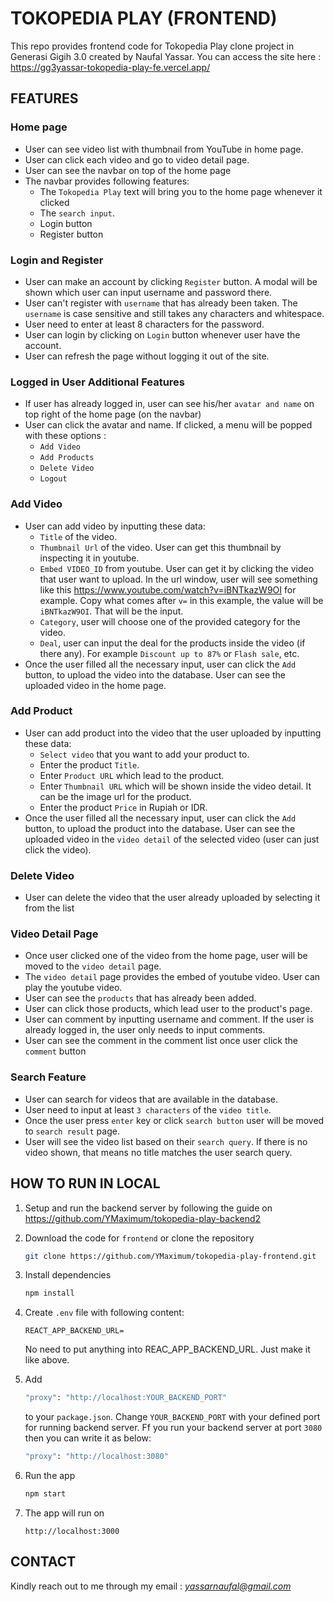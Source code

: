 # TOKOPEDIA PLAY (FRONTEND)

This repo provides frontend code for Tokopedia Play clone project in Generasi Gigih 3.0 created by Naufal Yassar. You can access the site here :
https://gg3yassar-tokopedia-play-fe.vercel.app/

## FEATURES

### Home page
- User can see video list with thumbnail from YouTube in home page.
- User can click each video and go to video detail page.
- User can see the navbar on top of the home page
- The navbar provides following features:
    - The `Tokopedia Play` text will bring you to the home page whenever it clicked
    - The `search input`.
    - Login button
    - Register button

### Login and Register
- User can make an account by clicking `Register` button. A modal will be shown which user can input username and password there. 
- User can't register with `username` that has already been taken. The `username` is case sensitive and still takes any characters and whitespace.
- User need to enter at least 8 characters for the password.
- User can login by clicking on `Login` button whenever user have the account.
- User can refresh the page without logging it out of the site.

### Logged in User Additional Features
- If user has already logged in, user can see his/her `avatar and name` on top right of the home page (on the navbar)
- User can click the avatar and name. If clicked, a menu will be popped with these options :
    - `Add Video`
    - `Add Products`
    - `Delete Video`
    - `Logout`

### Add Video
- User can add video by inputting these data:
    - `Title` of the video.
    - `Thumbnail Url` of the video. User can get this thumbnail by inspecting it in youtube.
    - `Embed VIDEO_ID` from youtube. User can get it by clicking the video that user want to upload. In the url window, user will see something like this https://www.youtube.com/watch?v=iBNTkazW9OI for example. Copy what comes after `v=` in this example, the value will be `iBNTkazW9OI`. That will be the input.
    - `Category`, user will choose one of the provided category for the video.
    - `Deal`, user can input the deal for the products inside the video (if there any). For example `Discount up to 87%` or `Flash sale`, etc.
- Once the user filled all the necessary input, user can click the `Add` button, to upload the video into the database. User can see the uploaded video in the home page.

### Add Product
- User can add product into the video that the user uploaded by inputting these data:
    - `Select video` that you want to add your product to.
    - Enter the product `Title`.
    - Enter `Product URL` which lead to the product.
    - Enter `Thumbnail URL` which will be shown inside the video detail. It can be the image url for the product.
    - Enter the product `Price` in Rupiah or IDR.
- Once the user filled all the necessary input, user can click the `Add` button, to upload the product into the database. User can see the uploaded video in the `video detail` of the selected video (user can just click the video).

### Delete Video
- User can delete the video that the user already uploaded by selecting it from the list

### Video Detail Page
- Once user clicked one of the video from the home page, user will be moved to the `video detail` page.
- The `video detail` page provides the embed of youtube video. User can play the youtube video.
- User can see the `products` that has already been added.
- User can click those products, which lead user to the product's page.
- User can comment by inputting username and comment. If the user is already logged in, the user only needs to input comments.
- User can see the comment in the comment list once user click the `comment` button

### Search Feature
- User can search for videos that are available in the database. 
- User need to input at least `3 characters` of the `video title`.
- Once the user press `enter` key or click `search button` user will be moved to `search result` page.
- User will see the video list based on their `search query`. If there is no video shown, that means no title matches the user search query.

## HOW TO RUN IN LOCAL

1. Setup and run the backend server by following the guide on https://github.com/YMaximum/tokopedia-play-backend2

2. Download the code for `frontend` or clone the repository

    ```bash
    git clone https://github.com/YMaximum/tokopedia-play-frontend.git
    ```
3. Install dependencies

    ```bash
    npm install
    ```
4. Create `.env` file with following content:

    ```
    REACT_APP_BACKEND_URL=
    ```
    No need to put anything into REAC_APP_BACKEND_URL. Just make it like above.

5. Add 
    ```bash
    "proxy": "http://localhost:YOUR_BACKEND_PORT"
    ```
    to your `package.json`. Change `YOUR_BACKEND_PORT` with your defined port for running backend server. Ff you run your backend server at port `3080` then you can write it as below:
    ```bash
    "proxy": "http://localhost:3080"
    ```
6. Run the app

    ```bash
    npm start
    ```

7. The app will run on

    ```
    http://localhost:3000
    ```

## CONTACT

Kindly reach out to me through my email : *yassarnaufal@gmail.com*
